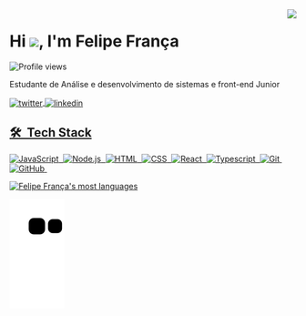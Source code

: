 

<img align="right" height="590em" src="https://raw.githubusercontent.com/gist/felipefn/c27eb80dbad0dac7d4473bd79dc7f4e9/raw/65096dbeecc6b162c4f8c569b00fb21c3ae13d62/githubcard.svg"/>
<h1 align="left">Hi <img src="https://raw.githubusercontent.com/kaueMarques/kaueMarques/master/hi.gif" width="30px">, I'm Felipe França</h1>
<p align="left"> <img src="https://komarev.com/ghpvc/?username=felipefn&color=yellow" alt="Profile views" /> </p> 

<p>Estudante de Análise e desenvolvimento de sistemas e front-end Junior</p>
<a href="https://twitter.com/felpsdog" target="_blank">
  <img align="center" src="https://img.shields.io/badge/-felpsdog-05122A?style=flat&logo=twitter" alt="twitter"/>  
</a>
<a href="https://linkedin.com/in/felipefneves" target="_blank">
  <img align="center" src="https://img.shields.io/badge/-felipefneves-05122A?style=flat&logo=linkedin" alt="linkedin"/>



## 🛠 &nbsp;Tech Stack
![JavaScript](https://img.shields.io/badge/-JavaScript-05122A?style=flat&logo=javascript)&nbsp;
![Node.js](https://img.shields.io/badge/-Node.js-05122A?style=flat&logo=node.js)&nbsp;
![HTML](https://img.shields.io/badge/-HTML-05122A?style=flat&logo=HTML5)&nbsp;
![CSS](https://img.shields.io/badge/-CSS-05122A?style=flat&logo=CSS3&logoColor=1572B6)&nbsp;
![React](https://img.shields.io/badge/-React-05122A?style=flat&logo=react)&nbsp;
![Typescript](https://img.shields.io/badge/-Typescript-05122A?style=flat&logo=Typescript)&nbsp;
![Git](https://img.shields.io/badge/-Git-05122A?style=flat&logo=git)&nbsp;
![GitHub](https://img.shields.io/badge/-GitHub-05122A?style=flat&logo=github)&nbsp;




<img width="530em" src="https://github-readme-stats.vercel.app/api/top-langs/?username=felipefn&layout=compact&theme=vision-friendly-dark" alt="Felipe França's most languages"/>
</p>


   ![Snake animation](https://github.com/rafaballerini/rafaballerini/blob/output/github-contribution-grid-snake.svg)
